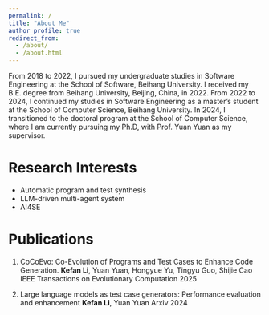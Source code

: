 ```yaml
---
permalink: /
title: "About Me"
author_profile: true
redirect_from: 
  - /about/
  - /about.html
---
```


From 2018 to 2022, I pursued my undergraduate studies in Software Engineering at the School of Software, Beihang University. I received my B.E. degree from Beihang University, Beijing, China, in 2022. From 2022 to 2024, I continued my studies in Software Engineering as a master’s student at the School of Computer Science, Beihang University. In 2024, I transitioned to the doctoral program at the School of Computer Science, where I am currently pursuing my Ph.D, with Prof. Yuan Yuan as my supervisor. 


Research Interests
======

- Automatic program and test synthesis
- LLM-driven multi-agent system
- AI4SE



Publications
======
1. CoCoEvo: Co-Evolution of Programs and Test Cases to Enhance Code Generation.
**Kefan Li**, Yuan Yuan, Hongyue Yu, Tingyu Guo, Shijie Cao
IEEE Transactions on Evolutionary Computation 2025

2. Large language models as test case generators: Performance evaluation and enhancement
**Kefan Li**, Yuan Yuan
Arxiv 2024
